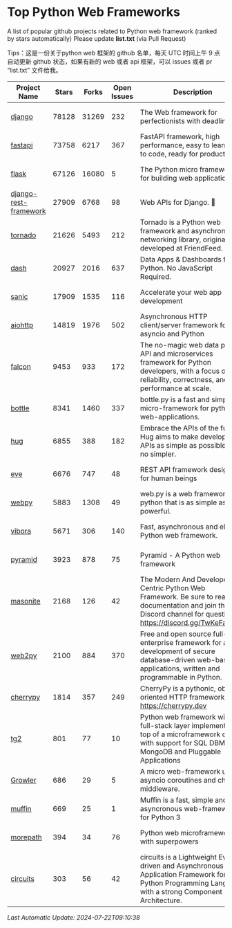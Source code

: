 # Top Python Web Frameworks
A list of popular github projects related to Python web framework (ranked by stars automatically)
Please update **list.txt** (via Pull Request)

Tips：这是一份关于python web 框架的 github 名单，每天 UTC 时间上午 9 点自动更新 github 状态，如果有新的 web 或者 api 框架，可以 issues 或者 pr “list.txt” 文件给我。

| Project Name | Stars | Forks | Open Issues | Description | Last Commit |
| ------------ | ----- | ----- | ----------- | ----------- | ----------- |
| [django](https://github.com/django/django) | 78128 | 31269 | 232 | The Web framework for perfectionists with deadlines. | 2024-07-22 06:51:01 |
| [fastapi](https://github.com/tiangolo/fastapi) | 73758 | 6217 | 367 | FastAPI framework, high performance, easy to learn, fast to code, ready for production | 2024-07-18 20:18:17 |
| [flask](https://github.com/pallets/flask) | 67126 | 16080 | 5 | The Python micro framework for building web applications. | 2024-07-11 02:16:46 |
| [django-rest-framework](https://github.com/encode/django-rest-framework) | 27909 | 6768 | 98 | Web APIs for Django. 🎸 | 2024-07-17 16:51:39 |
| [tornado](https://github.com/tornadoweb/tornado) | 21626 | 5493 | 212 | Tornado is a Python web framework and asynchronous networking library, originally developed at FriendFeed. | 2024-07-15 16:47:18 |
| [dash](https://github.com/plotly/dash) | 20927 | 2016 | 637 | Data Apps & Dashboards for Python. No JavaScript Required. | 2024-07-16 18:27:03 |
| [sanic](https://github.com/sanic-org/sanic) | 17909 | 1535 | 116 |  Accelerate your web app development  | Build fast. Run fast. | 2024-06-30 12:26:47 |
| [aiohttp](https://github.com/aio-libs/aiohttp) | 14819 | 1976 | 502 | Asynchronous HTTP client/server framework for asyncio and Python | 2024-07-21 15:26:04 |
| [falcon](https://github.com/falconry/falcon) | 9453 | 933 | 172 | The no-magic web data plane API and microservices framework for Python developers, with a focus on reliability, correctness, and performance at scale. | 2024-07-18 21:01:08 |
| [bottle](https://github.com/bottlepy/bottle) | 8341 | 1460 | 337 | bottle.py is a fast and simple micro-framework for python web-applications. | 2024-01-03 22:31:48 |
| [hug](https://github.com/hugapi/hug) | 6855 | 388 | 182 | Embrace the APIs of the future. Hug aims to make developing APIs as simple as possible, but no simpler. | 2023-06-30 13:14:01 |
| [eve](https://github.com/pyeve/eve) | 6676 | 747 | 48 | REST API framework designed for human beings | 2023-07-10 07:05:49 |
| [webpy](https://github.com/webpy/webpy) | 5883 | 1308 | 49 | web.py is a web framework for python that is as simple as it is powerful.  | 2024-04-30 12:34:33 |
| [vibora](https://github.com/vibora-io/vibora) | 5671 | 306 | 140 | Fast, asynchronous and elegant Python web framework. | 2019-02-11 10:54:12 |
| [pyramid](https://github.com/Pylons/pyramid) | 3923 | 878 | 75 | Pyramid - A Python web framework | 2024-06-10 16:09:42 |
| [masonite](https://github.com/MasoniteFramework/masonite) | 2168 | 126 | 42 | The Modern And Developer Centric Python Web Framework. Be sure to read the documentation and join the Discord channel for questions: https://discord.gg/TwKeFahmPZ | 2024-07-05 15:12:04 |
| [web2py](https://github.com/web2py/web2py) | 2100 | 884 | 370 | Free and open source full-stack enterprise framework for agile development of secure database-driven web-based applications, written and programmable in Python. | 2024-05-18 06:26:01 |
| [cherrypy](https://github.com/cherrypy/cherrypy) | 1814 | 357 | 249 | CherryPy is a pythonic, object-oriented HTTP framework.      https://cherrypy.dev | 2024-07-02 23:41:56 |
| [tg2](https://github.com/TurboGears/tg2) | 801 | 77 | 10 | Python web framework with full-stack layer implemented on top of a microframework core with support for SQL DBMS, MongoDB and Pluggable Applications | 2024-03-25 21:31:11 |
| [Growler](https://github.com/pyGrowler/Growler) | 686 | 29 | 5 | A micro web-framework using asyncio coroutines and chained middleware. | 2020-03-08 07:51:41 |
| [muffin](https://github.com/klen/muffin) | 669 | 25 | 1 | Muffin is a fast, simple and asyncronous web-framework for Python 3 | 2024-05-28 09:15:01 |
| [morepath](https://github.com/morepath/morepath) | 394 | 34 | 76 | Python web microframework with superpowers | 2022-05-29 18:09:39 |
| [circuits](https://github.com/circuits/circuits) | 303 | 56 | 42 | circuits is a Lightweight Event driven and Asynchronous Application Framework for the Python Programming Language with a strong Component Architecture. | 2024-04-03 22:38:28 |

*Last Automatic Update: 2024-07-22T09:10:38*